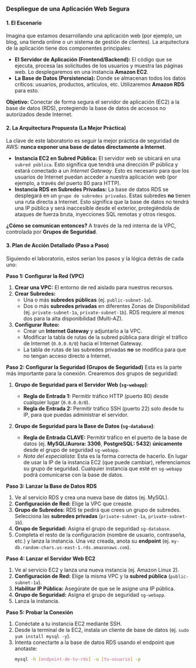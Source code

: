 ### Despliegue de una Aplicación Web Segura


#### **1. El Escenario**

Imagina que estamos desarrollando una aplicación web (por ejemplo, un blog, una tienda online o un sistema de gestión de clientes). La arquitectura de la aplicación tiene dos componentes principales:

*   **El Servidor de Aplicación (Frontend/Backend):** El código que se ejecuta, procesa las solicitudes de los usuarios y muestra las páginas web. Lo desplegaremos en una instancia **Amazon EC2**.
*   **La Base de Datos (Persistencia):** Donde se almacenan todos los datos críticos: usuarios, productos, artículos, etc. Utilizaremos **Amazon RDS** para esto.

**Objetivo:** Conectar de forma segura el servidor de aplicación (EC2) a la base de datos (RDS), protegiendo la base de datos de accesos no autorizados desde Internet.

#### **2. La Arquitectura Propuesta (La Mejor Práctica)**

La clave de este laboratorio es seguir la mejor práctica de seguridad de AWS: **nunca exponer una base de datos directamente a Internet**.

*   **Instancia EC2 en Subred Pública:** El servidor web se ubicará en una `subred pública`. Esto significa que tendrá una dirección IP pública y estará conectado a un *Internet Gateway*. Esto es necesario para que los usuarios de Internet puedan acceder a nuestra aplicación web (por ejemplo, a través del puerto 80 para HTTP).
*   **Instancia RDS en Subredes Privadas:** La base de datos RDS se desplegará en un `grupo de subredes privadas`. Estas subredes **no** tienen una ruta directa a Internet. Esto significa que la base de datos no tendrá una IP pública y será inaccesible desde el exterior, protegiéndola de ataques de fuerza bruta, inyecciones SQL remotas y otros riesgos.

**¿Cómo se comunican entonces?** A través de la red interna de la VPC, controlada por **Grupos de Seguridad**.



#### **3. Plan de Acción Detallado (Paso a Paso)**

Siguiendo el laboratorio, estos serían los pasos y la lógica detrás de cada uno:

**Paso 1: Configurar la Red (VPC)**
1.  **Crear una VPC:** El entorno de red aislado para nuestros recursos.
2.  **Crear Subredes:**
    *   Una o más **subredes públicas** (ej. `public-subnet-1a`).
    *   Dos o más **subredes privadas** en diferentes Zonas de Disponibilidad (ej. `private-subnet-1a`, `private-subnet-1b`). RDS requiere al menos dos para la alta disponibilidad (Multi-AZ).
3.  **Configurar Ruteo:**
    *   Crear un **Internet Gateway** y adjuntarlo a la VPC.
    *   Modificar la tabla de rutas de la subred pública para dirigir el tráfico de Internet (`0.0.0.0/0`) hacia el Internet Gateway.
    *   La tabla de rutas de las subredes privadas **no** se modifica para que no tengan acceso directo a Internet.

**Paso 2: Configurar la Seguridad (Grupos de Seguridad)**
Esta es la parte más importante para la conexión. Crearemos dos grupos de seguridad:

1.  **Grupo de Seguridad para el Servidor Web (`sg-webapp`)**:
    *   **Regla de Entrada 1:** Permitir tráfico HTTP (puerto 80) desde cualquier lugar (`0.0.0.0/0`).
    *   **Regla de Entrada 2:** Permitir tráfico SSH (puerto 22) solo desde tu IP, para que puedas administrar el servidor.

2.  **Grupo de Seguridad para la Base de Datos (`sg-database`)**:
    *   **Regla de Entrada CLAVE:** Permitir tráfico en el puerto de la base de datos (ej. **MySQL/Aurora: 3306**, **PostgreSQL: 5432**) **únicamente** desde el grupo de seguridad `sg-webapp`.
    *   *Nota del especialista:* Esta es la forma correcta de hacerlo. En lugar de usar la IP de la instancia EC2 (que puede cambiar), referenciamos su grupo de seguridad. Cualquier instancia que esté en `sg-webapp` podrá comunicarse con la base de datos.

**Paso 3: Lanzar la Base de Datos RDS**
1.  Ve al servicio RDS y crea una nueva base de datos (ej. MySQL).
2.  **Configuración de Red:** Elige la VPC que creaste.
3.  **Grupo de Subredes:** RDS te pedirá que crees un grupo de subredes. Selecciona las **subredes privadas** (`private-subnet-1a`, `private-subnet-1b`).
4.  **Grupo de Seguridad:** Asigna el grupo de seguridad `sg-database`.
5.  Completa el resto de la configuración (nombre de usuario, contraseña, etc.) y lanza la instancia. Una vez creada, anota su **endpoint** (ej. `my-db.random-chars.us-east-1.rds.amazonaws.com`).

**Paso 4: Lanzar el Servidor Web EC2**
1.  Ve al servicio EC2 y lanza una nueva instancia (ej. Amazon Linux 2).
2.  **Configuración de Red:** Elige la misma VPC y la **subred pública** (`public-subnet-1a`).
3.  **Habilitar IP Pública:** Asegúrate de que se le asigne una IP pública.
4.  **Grupo de Seguridad:** Asigna el grupo de seguridad `sg-webapp`.
5.  Lanza la instancia.

**Paso 5: Probar la Conexión**
1.  Conéctate a tu instancia EC2 mediante SSH.
2.  Desde la terminal de la EC2, instala un cliente de base de datos (ej. `sudo yum install mysql -y`).
3.  Intenta conectarte a la base de datos RDS usando el endpoint que anotaste:
    ```bash
    mysql -h [endpoint-de-tu-rds] -u [tu-usuario] -p
    ```
